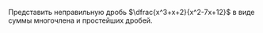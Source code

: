Представить неправильную дробь $\dfrac{x^3+x+2}{x^2-7x+12}$ в виде суммы многочлена и простейших дробей.